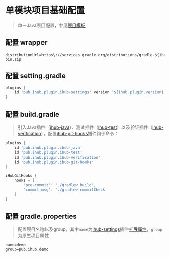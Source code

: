 # 单模块项目基础配置

> 单一Java项目配置，参见[项目模板](https://github.com/ihub-pub/single-template)

## 配置 wrapper

```properties
distributionUrl=https\://services.gradle.org/distributions/gradle-${ihub.plugin.gradleVersion}-bin.zip
```

## 配置 setting.gradle

```groovy
plugins {
    id 'pub.ihub.plugin.ihub-settings' version '${ihub.plugin.version}'
}
```

## 配置 build.gradle

> 引入Java插件（[ihub-java](../iHubJava)）、测试插件（[ihub-test](../iHubTest)）以及验证插件（[ihub-verification](../iHubVerification)），配置[ihub-git-hooks](../iHubGitHooks)插件钩子命令：

```groovy
plugins {
    id 'pub.ihub.plugin.ihub-java'
    id 'pub.ihub.plugin.ihub-test'
    id 'pub.ihub.plugin.ihub-verification'
    id 'pub.ihub.plugin.ihub-git-hooks'
}

iHubGitHooks {
    hooks = [
        'pre-commit': './gradlew build',
        'commit-msg': './gradlew commitCheck'
    ]
}
```

## 配置 gradle.properties

> 配置项目名称以及group，其中`name`为[ihub-settings](../iHubSettings)插件[扩展属性](../iHubSettings#扩展属性)，`group`为原生项目属性

```properties
name=demo
group=pub.ihub.demo
```
